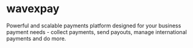 # wavexpay
Powerful and scalable payments platform designed for your business payment needs - collect payments, send payouts, manage international payments and do more.
